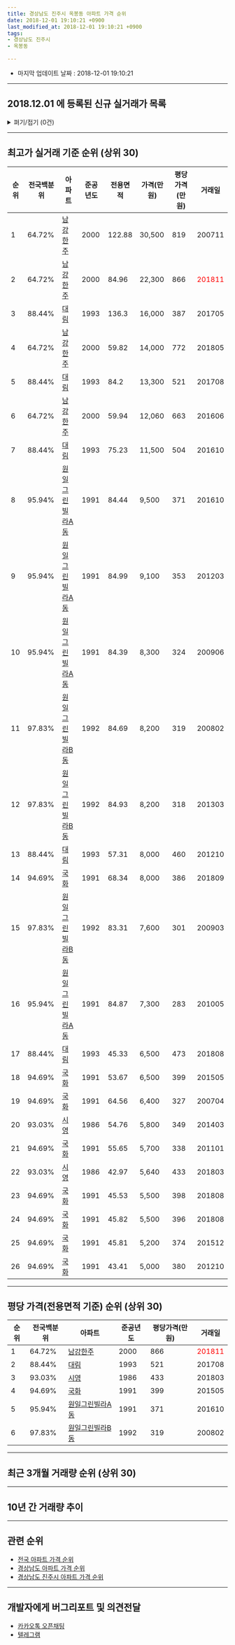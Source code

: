 ```yaml
---
title: 경상남도 진주시 옥봉동 아파트 가격 순위
date: 2018-12-01 19:10:21 +0900
last_modified_at: 2018-12-01 19:10:21 +0900
tags:
- 경상남도 진주시
- 옥봉동

---
```


* 마지막 업데이트 날짜 : 2018-12-01 19:10:21

---

## 2018.12.01 에 등록된 신규 실거래가 목록

<details>
<summary>펴기/접기 (0건)</summary>
<div markdown="1">

|아파트|전국백분위|준공년도|전용면적|가격(만원)|평당가격(만원)|거래일|
|---|---|---|---|---|---|---|
|없음|||||||


</div>
</details>

---

## 최고가 실거래 기준 순위 (상위 30)


|순위|전국백분위|아파트|준공년도|전용면적|가격(만원)|평당가격(만원)|거래일|
|---|---|---|---|---|---|---|---|
|1|64.72%|[남강한주](https://search.naver.com/search.naver?query=%EA%B2%BD%EC%83%81%EB%82%A8%EB%8F%84+%EC%A7%84%EC%A3%BC%EC%8B%9C+%EC%98%A5%EB%B4%89%EB%8F%99+%EB%82%A8%EA%B0%95%ED%95%9C%EC%A3%BC)|2000|122.88|30,500|819|200711|
|2|64.72%|[남강한주](https://search.naver.com/search.naver?query=%EA%B2%BD%EC%83%81%EB%82%A8%EB%8F%84+%EC%A7%84%EC%A3%BC%EC%8B%9C+%EC%98%A5%EB%B4%89%EB%8F%99+%EB%82%A8%EA%B0%95%ED%95%9C%EC%A3%BC)|2000|84.96|22,300|866|<span style="color:red">201811</span>|
|3|88.44%|[대림](https://search.naver.com/search.naver?query=%EA%B2%BD%EC%83%81%EB%82%A8%EB%8F%84+%EC%A7%84%EC%A3%BC%EC%8B%9C+%EC%98%A5%EB%B4%89%EB%8F%99+%EB%8C%80%EB%A6%BC)|1993|136.3|16,000|387|201705|
|4|64.72%|[남강한주](https://search.naver.com/search.naver?query=%EA%B2%BD%EC%83%81%EB%82%A8%EB%8F%84+%EC%A7%84%EC%A3%BC%EC%8B%9C+%EC%98%A5%EB%B4%89%EB%8F%99+%EB%82%A8%EA%B0%95%ED%95%9C%EC%A3%BC)|2000|59.82|14,000|772|201805|
|5|88.44%|[대림](https://search.naver.com/search.naver?query=%EA%B2%BD%EC%83%81%EB%82%A8%EB%8F%84+%EC%A7%84%EC%A3%BC%EC%8B%9C+%EC%98%A5%EB%B4%89%EB%8F%99+%EB%8C%80%EB%A6%BC)|1993|84.2|13,300|521|201708|
|6|64.72%|[남강한주](https://search.naver.com/search.naver?query=%EA%B2%BD%EC%83%81%EB%82%A8%EB%8F%84+%EC%A7%84%EC%A3%BC%EC%8B%9C+%EC%98%A5%EB%B4%89%EB%8F%99+%EB%82%A8%EA%B0%95%ED%95%9C%EC%A3%BC)|2000|59.94|12,060|663|201606|
|7|88.44%|[대림](https://search.naver.com/search.naver?query=%EA%B2%BD%EC%83%81%EB%82%A8%EB%8F%84+%EC%A7%84%EC%A3%BC%EC%8B%9C+%EC%98%A5%EB%B4%89%EB%8F%99+%EB%8C%80%EB%A6%BC)|1993|75.23|11,500|504|201610|
|8|95.94%|[원일그린빌라A동](https://search.naver.com/search.naver?query=%EA%B2%BD%EC%83%81%EB%82%A8%EB%8F%84+%EC%A7%84%EC%A3%BC%EC%8B%9C+%EC%98%A5%EB%B4%89%EB%8F%99+%EC%9B%90%EC%9D%BC%EA%B7%B8%EB%A6%B0%EB%B9%8C%EB%9D%BCA%EB%8F%99)|1991|84.44|9,500|371|201610|
|9|95.94%|[원일그린빌라A동](https://search.naver.com/search.naver?query=%EA%B2%BD%EC%83%81%EB%82%A8%EB%8F%84+%EC%A7%84%EC%A3%BC%EC%8B%9C+%EC%98%A5%EB%B4%89%EB%8F%99+%EC%9B%90%EC%9D%BC%EA%B7%B8%EB%A6%B0%EB%B9%8C%EB%9D%BCA%EB%8F%99)|1991|84.99|9,100|353|201203|
|10|95.94%|[원일그린빌라A동](https://search.naver.com/search.naver?query=%EA%B2%BD%EC%83%81%EB%82%A8%EB%8F%84+%EC%A7%84%EC%A3%BC%EC%8B%9C+%EC%98%A5%EB%B4%89%EB%8F%99+%EC%9B%90%EC%9D%BC%EA%B7%B8%EB%A6%B0%EB%B9%8C%EB%9D%BCA%EB%8F%99)|1991|84.39|8,300|324|200906|
|11|97.83%|[원일그린빌라B동](https://search.naver.com/search.naver?query=%EA%B2%BD%EC%83%81%EB%82%A8%EB%8F%84+%EC%A7%84%EC%A3%BC%EC%8B%9C+%EC%98%A5%EB%B4%89%EB%8F%99+%EC%9B%90%EC%9D%BC%EA%B7%B8%EB%A6%B0%EB%B9%8C%EB%9D%BCB%EB%8F%99)|1992|84.69|8,200|319|200802|
|12|97.83%|[원일그린빌라B동](https://search.naver.com/search.naver?query=%EA%B2%BD%EC%83%81%EB%82%A8%EB%8F%84+%EC%A7%84%EC%A3%BC%EC%8B%9C+%EC%98%A5%EB%B4%89%EB%8F%99+%EC%9B%90%EC%9D%BC%EA%B7%B8%EB%A6%B0%EB%B9%8C%EB%9D%BCB%EB%8F%99)|1992|84.93|8,200|318|201303|
|13|88.44%|[대림](https://search.naver.com/search.naver?query=%EA%B2%BD%EC%83%81%EB%82%A8%EB%8F%84+%EC%A7%84%EC%A3%BC%EC%8B%9C+%EC%98%A5%EB%B4%89%EB%8F%99+%EB%8C%80%EB%A6%BC)|1993|57.31|8,000|460|201210|
|14|94.69%|[국화](https://search.naver.com/search.naver?query=%EA%B2%BD%EC%83%81%EB%82%A8%EB%8F%84+%EC%A7%84%EC%A3%BC%EC%8B%9C+%EC%98%A5%EB%B4%89%EB%8F%99+%EA%B5%AD%ED%99%94)|1991|68.34|8,000|386|201809|
|15|97.83%|[원일그린빌라B동](https://search.naver.com/search.naver?query=%EA%B2%BD%EC%83%81%EB%82%A8%EB%8F%84+%EC%A7%84%EC%A3%BC%EC%8B%9C+%EC%98%A5%EB%B4%89%EB%8F%99+%EC%9B%90%EC%9D%BC%EA%B7%B8%EB%A6%B0%EB%B9%8C%EB%9D%BCB%EB%8F%99)|1992|83.31|7,600|301|200903|
|16|95.94%|[원일그린빌라A동](https://search.naver.com/search.naver?query=%EA%B2%BD%EC%83%81%EB%82%A8%EB%8F%84+%EC%A7%84%EC%A3%BC%EC%8B%9C+%EC%98%A5%EB%B4%89%EB%8F%99+%EC%9B%90%EC%9D%BC%EA%B7%B8%EB%A6%B0%EB%B9%8C%EB%9D%BCA%EB%8F%99)|1991|84.87|7,300|283|201005|
|17|88.44%|[대림](https://search.naver.com/search.naver?query=%EA%B2%BD%EC%83%81%EB%82%A8%EB%8F%84+%EC%A7%84%EC%A3%BC%EC%8B%9C+%EC%98%A5%EB%B4%89%EB%8F%99+%EB%8C%80%EB%A6%BC)|1993|45.33|6,500|473|201808|
|18|94.69%|[국화](https://search.naver.com/search.naver?query=%EA%B2%BD%EC%83%81%EB%82%A8%EB%8F%84+%EC%A7%84%EC%A3%BC%EC%8B%9C+%EC%98%A5%EB%B4%89%EB%8F%99+%EA%B5%AD%ED%99%94)|1991|53.67|6,500|399|201505|
|19|94.69%|[국화](https://search.naver.com/search.naver?query=%EA%B2%BD%EC%83%81%EB%82%A8%EB%8F%84+%EC%A7%84%EC%A3%BC%EC%8B%9C+%EC%98%A5%EB%B4%89%EB%8F%99+%EA%B5%AD%ED%99%94)|1991|64.56|6,400|327|200704|
|20|93.03%|[시영](https://search.naver.com/search.naver?query=%EA%B2%BD%EC%83%81%EB%82%A8%EB%8F%84+%EC%A7%84%EC%A3%BC%EC%8B%9C+%EC%98%A5%EB%B4%89%EB%8F%99+%EC%8B%9C%EC%98%81)|1986|54.76|5,800|349|201403|
|21|94.69%|[국화](https://search.naver.com/search.naver?query=%EA%B2%BD%EC%83%81%EB%82%A8%EB%8F%84+%EC%A7%84%EC%A3%BC%EC%8B%9C+%EC%98%A5%EB%B4%89%EB%8F%99+%EA%B5%AD%ED%99%94)|1991|55.65|5,700|338|201101|
|22|93.03%|[시영](https://search.naver.com/search.naver?query=%EA%B2%BD%EC%83%81%EB%82%A8%EB%8F%84+%EC%A7%84%EC%A3%BC%EC%8B%9C+%EC%98%A5%EB%B4%89%EB%8F%99+%EC%8B%9C%EC%98%81)|1986|42.97|5,640|433|201803|
|23|94.69%|[국화](https://search.naver.com/search.naver?query=%EA%B2%BD%EC%83%81%EB%82%A8%EB%8F%84+%EC%A7%84%EC%A3%BC%EC%8B%9C+%EC%98%A5%EB%B4%89%EB%8F%99+%EA%B5%AD%ED%99%94)|1991|45.53|5,500|398|201808|
|24|94.69%|[국화](https://search.naver.com/search.naver?query=%EA%B2%BD%EC%83%81%EB%82%A8%EB%8F%84+%EC%A7%84%EC%A3%BC%EC%8B%9C+%EC%98%A5%EB%B4%89%EB%8F%99+%EA%B5%AD%ED%99%94)|1991|45.82|5,500|396|201808|
|25|94.69%|[국화](https://search.naver.com/search.naver?query=%EA%B2%BD%EC%83%81%EB%82%A8%EB%8F%84+%EC%A7%84%EC%A3%BC%EC%8B%9C+%EC%98%A5%EB%B4%89%EB%8F%99+%EA%B5%AD%ED%99%94)|1991|45.81|5,200|374|201512|
|26|94.69%|[국화](https://search.naver.com/search.naver?query=%EA%B2%BD%EC%83%81%EB%82%A8%EB%8F%84+%EC%A7%84%EC%A3%BC%EC%8B%9C+%EC%98%A5%EB%B4%89%EB%8F%99+%EA%B5%AD%ED%99%94)|1991|43.41|5,000|380|201210|


---

## 평당 가격(전용면적 기준) 순위 (상위 30)


|순위|전국백분위|아파트|준공년도|평당가격(만원)|거래일|
|---|---|---|---|---|---|
|1|64.72%|[남강한주](https://search.naver.com/search.naver?query=%EA%B2%BD%EC%83%81%EB%82%A8%EB%8F%84+%EC%A7%84%EC%A3%BC%EC%8B%9C+%EC%98%A5%EB%B4%89%EB%8F%99+%EB%82%A8%EA%B0%95%ED%95%9C%EC%A3%BC)|2000|866|<span style="color:red">201811</span>|
|2|88.44%|[대림](https://search.naver.com/search.naver?query=%EA%B2%BD%EC%83%81%EB%82%A8%EB%8F%84+%EC%A7%84%EC%A3%BC%EC%8B%9C+%EC%98%A5%EB%B4%89%EB%8F%99+%EB%8C%80%EB%A6%BC)|1993|521|201708|
|3|93.03%|[시영](https://search.naver.com/search.naver?query=%EA%B2%BD%EC%83%81%EB%82%A8%EB%8F%84+%EC%A7%84%EC%A3%BC%EC%8B%9C+%EC%98%A5%EB%B4%89%EB%8F%99+%EC%8B%9C%EC%98%81)|1986|433|201803|
|4|94.69%|[국화](https://search.naver.com/search.naver?query=%EA%B2%BD%EC%83%81%EB%82%A8%EB%8F%84+%EC%A7%84%EC%A3%BC%EC%8B%9C+%EC%98%A5%EB%B4%89%EB%8F%99+%EA%B5%AD%ED%99%94)|1991|399|201505|
|5|95.94%|[원일그린빌라A동](https://search.naver.com/search.naver?query=%EA%B2%BD%EC%83%81%EB%82%A8%EB%8F%84+%EC%A7%84%EC%A3%BC%EC%8B%9C+%EC%98%A5%EB%B4%89%EB%8F%99+%EC%9B%90%EC%9D%BC%EA%B7%B8%EB%A6%B0%EB%B9%8C%EB%9D%BCA%EB%8F%99)|1991|371|201610|
|6|97.83%|[원일그린빌라B동](https://search.naver.com/search.naver?query=%EA%B2%BD%EC%83%81%EB%82%A8%EB%8F%84+%EC%A7%84%EC%A3%BC%EC%8B%9C+%EC%98%A5%EB%B4%89%EB%8F%99+%EC%9B%90%EC%9D%BC%EA%B7%B8%EB%A6%B0%EB%B9%8C%EB%9D%BCB%EB%8F%99)|1992|319|200802|


---

## 최근 3개월 거래량 순위 (상위 30)


<div style="width:100%;">
    <canvas id="deal_count_ranking" height="250"></canvas>
</div>


<script>
new Chart(document.getElementById("deal_count_ranking"), {
    type: 'horizontalBar',
    data: {
        labels: ['대림', '남강한주'],
        datasets: [{
            label: '실거래 수',
            data: [1, 1],
            borderColor: "rgba(255, 0, 128, 1)",
            backgroundColor: "rgba(255, 0, 128, 0.5)",
            fill: false,
        }]
    },
    options: {
        responsive: true,
        title: {
            display: true,
            text: '최근 3개월 거래량 순위'
        },
        tooltips: {
            mode: 'index',
            intersect: false,
            callbacks: {
                title: function(tooltipItems, data) {
                    return "실거래 수:";
                },
                label: function(tooltipItem, data) {
                    return data.labels[tooltipItem.index] + ": " + tooltipItem.xLabel;
                }
            }
        },
        hover: {
            mode: 'nearest',
            intersect: true
        },
        scales: {
            xAxes: [{
                display: true,
                scaleLabel: {
                    display: true,
                    labelString: '실거래 수'
                },
                ticks: {
                    suggestedMin: 0,
                }
            }],
            yAxes: [{
                display: true,
                ticks: {
                    autoSkip: false,
                    callback: function(value, index, values) {
                        if (value.length > 15)
                            return value.substr(0, 13) + "...";
                        else
                            return value;
                    }
                },
                scaleLabel: {
                    display: false,
                }
            }]
        }
    }
});

</script>


---

## 10년 간 거래량 추이


<div style="width:100%;">
    <canvas id="deal_progress" height="250"></canvas>
</div>

<script>
new Chart(document.getElementById("deal_progress"), {
    type: 'line',
    data: {
        labels: ['200812','200901','200902','200903','200904','200905','200906','200907','200908','200909','200910','200911','200912','201001','201002','201003','201004','201005','201006','201007','201008','201009','201010','201011','201012','201101','201102','201103','201104','201105','201106','201107','201108','201109','201110','201111','201112','201201','201202','201203','201204','201205','201206','201207','201208','201209','201210','201211','201212','201301','201302','201303','201304','201305','201306','201307','201308','201309','201310','201311','201312','201401','201402','201403','201404','201405','201406','201407','201408','201409','201410','201411','201412','201501','201502','201503','201504','201505','201506','201507','201508','201509','201510','201511','201512','201601','201602','201603','201604','201605','201606','201607','201608','201609','201610','201611','201612','201701','201702','201703','201704','201705','201706','201707','201708','201709','201710','201711','201712','201801','201802','201803','201804','201805','201806','201807','201808','201809','201810','201811','201812'],
        datasets: [{
            label: '실거래 수',
            pointRadius: 1,
            data: [0, 0, 2, 3, 5, 1, 3, 1, 3, 1, 4, 2, 0, 2, 3, 1, 3, 2, 2, 0, 1, 0, 0, 0, 0, 2, 1, 1, 1, 3, 3, 0, 2, 5, 1, 1, 3, 1, 5, 2, 2, 2, 1, 1, 4, 2, 3, 0, 1, 1, 0, 5, 0, 1, 0, 1, 0, 0, 1, 1, 0, 2, 2, 1, 2, 3, 1, 1, 0, 2, 0, 2, 0, 2, 0, 1, 3, 3, 1, 1, 1, 2, 4, 1, 2, 2, 0, 2, 0, 0, 2, 0, 0, 2, 2, 0, 2, 3, 2, 1, 2, 2, 0, 1, 2, 1, 0, 0, 0, 0, 0, 1, 1, 2, 1, 1, 5, 1, 1, 1, 0],
            borderColor: "rgba(255, 201, 14, 1)",
            backgroundColor: "rgba(255, 201, 14, 0.5)",
            fill: true,
        }]
    },
    options: {
        responsive: true,
        title: {
            display: true,
            text: '10년간 거래량 추이'
        },
        tooltips: {
            mode: 'index',
            intersect: false,
        },
        hover: {
            mode: 'nearest',
            intersect: true
        },
        scales: {
            xAxes: [{
                display: true,
                scaleLabel: {
                    display: true,
                    labelString: '년/월'
                }
            }],
            yAxes: [{
                display: true,
                ticks: {
                    suggestedMin: 0,
                },
                scaleLabel: {
                    display: true,
                    labelString: '실거래 수'
                }
            }]
        }
    }
});

</script>


---

## 관련 순위

- [전국 아파트 가격 순위](https://inasie.github.io/apt-ranking/전국)
- [경상남도 아파트 가격 순위](https://inasie.github.io/apt-ranking/경상남도)
- [경상남도 진주시 아파트 가격 순위](https://inasie.github.io/apt-ranking/경상남도-진주시)


---

## 개발자에게 버그리포트 및 의견전달

- [카카오톡 오픈채팅](https://open.kakao.com/o/gLJUAP4)
- [텔레그램](https://t.me/inasie)

